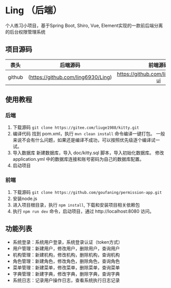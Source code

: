 # Ling （后端）

个人练习小项目，基于Spring Boot, Shiro, Vue, Element实现的一款前后端分离的后台权限管理系统

## 项目源码

 表头|后端源码|前端源码
  ---| :--:  | :--:
github|(https://github.com/ling6930/Ling)|https://github.com/ling6930/Ling-ui

## 使用教程

### 后端
1. 下载源码
   `git clone https://gitee.com/liuge1988/kitty.git`
2. 编译代码
  找到 pom.xml，执行 `mvn clean install` 命令编译一键打包。
  一般来说不会有什么问题，如果还是编译不成功，可以按照优先级逐个编译试一试。
3. 导入数据库
   新建数据库，导入 doc/kitty.sql 脚本，导入初始化数据库。
   修改 application.yml 中的数据库连接和账号密码为自己的数据库配置。
4. 启动项目

### 前端
1. 下载源码
   `git clone https://github.com/goufaning/permission-app.git`
2. 安装node.js
3. 进入项目根目录，执行 `npm install`, 下载和安装项目相关依赖包
4. 执行 `npm run dev` 命令，启动项目，通过 http://localhost:8080 访问。

## 功能列表
- 系统登录：系统用户登录，系统登录认证（token方式）
- 用户管理：新建用户，修改用户，删除用户，查询用户
- 机构管理：新建机构，修改机构，删除机构，查询机构
- 角色管理：新建角色，修改角色，删除角色，查询角色
- 菜单管理：新建菜单，修改菜单，删除菜单，查询菜单
- 字典管理：新建字典，修改字典，删除字典，查询字典
- 系统日志：记录用户操作日志，查看系统执行日志记录
